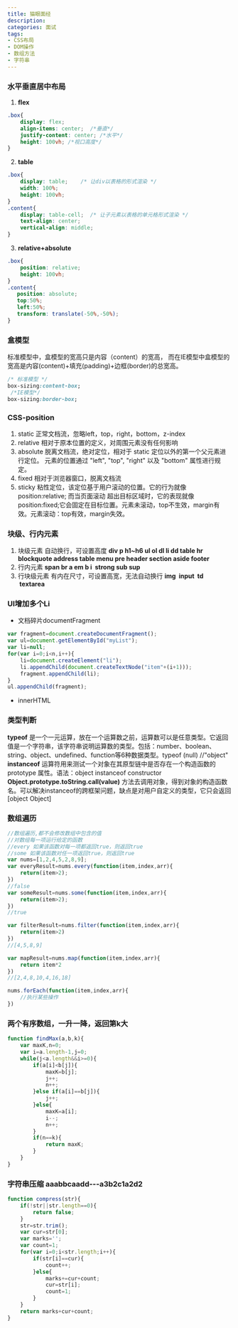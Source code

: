 ```yaml
---
title: 猫眼面经
description: 
categories: 面试
tags: 
- CSS布局
- DOM操作
- 数组方法
- 字符串
---
```


### 水平垂直居中布局
1. **flex**
````css
.box{
    display: flex;
    align-items: center;  /*垂直*/
    justify-content: center; /*水平*/
    height: 100vh; /*视口高度*/
}
````
2. **table**
````css
.box{
    display: table;    /* 让div以表格的形式渲染 */
    width: 100%;
    height: 100vh;
}
.content{
    display: table-cell;  /* 让子元素以表格的单元格形式渲染 */
    text-align: center;
    vertical-align: middle;
}
````

3. **relative+absolute**
````css
.box{
    position: relative;
    height: 100vh;
}
.content{
   position: absolute;
   top:50%;
   left:50%;
   transform: translate(-50%,-50%);
}
```` 

### 盒模型
标准模型中，盒模型的宽高只是内容（content）的宽高，
而在IE模型中盒模型的宽高是内容(content)+填充(padding)+边框(border)的总宽高。
````css
/* 标准模型 */
box-sizing:content-box;
 /*IE模型*/
box-sizing:border-box;  
````

### CSS-position
1. static 正常文档流，忽略left，top，right，bottom，z-index   
2. relative 相对于原本位置的定义，对周围元素没有任何影响   
3. absolute 脱离文档流，绝对定位，相对于 static 定位以外的第一个父元素进行定位。 元素的位置通过 "left", "top", "right" 以及 "bottom" 属性进行规定。 
4. fixed 相对于浏览器窗口，脱离文档流  
5. sticky 粘性定位，该定位基于用户滚动的位置。它的行为就像 position:relative; 而当页面滚动   超出目标区域时，它的表现就像 position:fixed;它会固定在目标位置。元素未滚动，top不生效，margin有效。元素滚动：top有效，margin失效。

### 块级、行内元素
1. 块级元素 自动换行，可设置高度 **div p h1~h6 ul ol dl li dd table hr blockquote address table menu pre header section aside footer**
2. 行内元素 **span br a  em b i  strong sub sup**
3. 行块级元素 有内在尺寸，可设置高宽，无法自动换行 **img  input  td  textarea**

### Ul增加多个Li
- 文档碎片documentFragment
````javascript
var fragment=document.createDocumentFragment();
var ul=document.getElementById("myList");
var li=null;
for(var i=0;i<n,i++){
    li=document.createElement("li");
    li.appendChild(document.createTextNode("item"+(i+1)));
    fragment.appendChild(li);
}
ul.appendChild(fragment);
````  
- innerHTML

### 类型判断
**typeof** 是一个一元运算，放在一个运算数之前，运算数可以是任意类型。它返回值是一个字符串，该字符串说明运算数的类型。包括：number、boolean、string、object、undefined、function等6种数据类型。typeof (null) //"object"
**instanceof** 运算符用来测试一个对象在其原型链中是否存在一个构造函数的 prototype 属性。语法：object instanceof constructor
**Object.prototype.toString.call(value)** 方法去调用对象，得到对象的构造函数名。可以解决instanceof的跨框架问题，缺点是对用户自定义的类型，它只会返回[object Object]

### 数组遍历
````javascript
//数组遍历,都不会修改数组中包含的值
//对数组每一项运行给定的函数
//every 如果该函数对每一项都返回true，则返回true
//some 如果该函数对任一项返回true，则返回true
var nums=[1,2,4,5,2,8,9];
var everyResult=nums.every(function(item,index,arr){
    return(item>2);
})
//false
var someResult=nums.some(function(item,index,arr){
    return(item>2);
})
//true

var filterResult=nums.filter(function(item,index,arr){
    return(item>2)
})
//[4,5,8,9]

var mapResult=nums.map(function(item,index,arr){
    return item*2
})
//[2,4,8,10,4,16,18]

nums.forEach(function(item,index,arr){
    //执行某些操作
})
````

### 两个有序数组，一升一降，返回第k大
````javascript
function findMax(a,b,k){
	var maxK,n=0;
	var i=a.length-1,j=0;
	while(j<a.length&&i>=0){
		if(a[i]<b[j]){
			maxK=b[j];
			j++;
			n++;
		}else if(a[i]==b[j]){
			j++;
		}else{
			maxK=a[i];
			i--;
			n++;
		}
		if(n==k){
			return maxK;
		}
	}
}
````

### 字符串压缩 aaabbcaadd---a3b2c1a2d2
````javascript
function compress(str){
	if(!str||str.length==0){
		return false;
	}
	str=str.trim();
	var cur=str[0];
	var marks='';
	var count=1;
	for(var i=0;i<str.length;i++){
		if(str[i]==cur){
			count++;
		}else{
			marks+=cur+count;
			cur=str[i];
			count=1;
		}
	}
	return marks+cur+count;
}
````